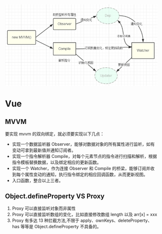 ![](../.screenshots/vue.png?raw=true)

# Vue

## MVVM

要实现 mvvm 的双向绑定，就必须要实现以下几点：

- 实现一个数据监听器 Observer，能够对数据对象的所有属性进行监听，如有变动可拿到最新值并通知订阅者。
- 实现一个指令解析器 Compile，对每个元素节点的指令进行扫描和解析，根据指令模板替换数据，以及绑定相应的更新函数。
- 实现一个 Watcher，作为连接 Observer 和 Compile 的桥梁，能够订阅并收到每个属性变动的通知，执行指令绑定的相应回调函数，从而更新视图。
- 入口函数，整合以上三者。

## Object.defineProperty VS Proxy

1. Proxy 可以直接监听对象而非属性
2. Proxy 可以直接监听数组的变化，比如直接修改数组 length 以及 arr[x] = xxx
3. Proxy 有多达 13 种拦截方法,不限于 apply、ownKeys、deleteProperty、has 等等是 Object.defineProperty 不具备的。

